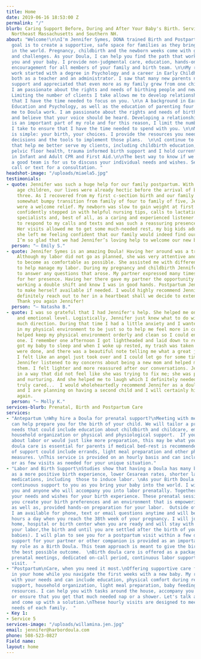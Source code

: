 ```yaml
---
title: Home
date: 2019-06-16 18:53:00 Z
permalink: "/"
blurb: Caring Support Before, During and After Your Baby's Birth. Serving Boston,
  Northeast Massachusetts and Southern NH.
about: "Welcome!\n\nI'm Jennifer Symes, DONA trained Birth and Postpartum Doula. My
  goal is to create a supportive, safe space for families as they bring a new baby
  in the world. Pregnancy, childbirth and the newborn weeks come with great joy, transitions
  and challenges. As your Doula, I can help you find the path that works best for
  you and your baby. I provide non-judgmental care, education, hands-on support and
  encouragement for all members of your family and birth team. \n\nMy road to doula
  work started with a degree in Psychology and a career in Early Childhood Education,
  both as a teacher and an administrator. I saw that many new parents needed more
  support and appreciated that even more as my family grew from one child to four.
  I am passionate about the rights and needs of birthing people and new families.
  Limiting the number of clients I take allows me to develop relationships and ensure
  that I have the time needed to focus on you. \n\n A background in Early Childhood
  Education and Psychology, as well as the education of parenting four children, lead
  me to Doula work. I am passionate about the rights and needs of birthing people
  and believe that your voice should be heard. Developing a relationship with families
  is an important part of my role and for this reason, I limit the number of clients
  I take to ensure that I have the time needed to spend with you. \n\nMy philosophy
  is simple: your birth, your choices. I provide the resources you need to make informed
  decisions and the tools to implement those plans.  \n\nI continue to take workshops
  that help me better serve my clients, including childbirth education, breastfeeding,
  pelvic floor health, trauma informed birth support and I hold current certifications
  in Infant and Adult CPR and First Aid.\n\nThe best way to know if we would make
  a good team is for us to discuss your individual needs and wishes. Send me an email,
  call or text for a consultation. "
headshot-image: "/uploads/miaela5.jpg"
testimonials:
- quote: Jennifer was such a huge help for our family postpartum. With two school
    age children, our lives were already hectic before the arrival of baby number
    three. As I recovered from my first c-section birth and our family navigated the
    somewhat bumpy transition from family of four to family of five, Jennifer’s visits
    were a welcome relief. My newborn was slow to gain weight at first and Jennifer
    confidently stepped in with helpful nursing tips, calls to lactation and other
    specialists and, best of all, as a caring and experienced listener. She was quick
    to respond to my calls and texts and was such a reassuring presence in our home.
    Her visits allowed me to get some much-needed rest, my big kids adore her, and
    she left me feeling confident that our family would indeed find our new normal.
    I’m so glad that we had Jennifer’s loving help to welcome our new baby!
  person: "— Emily S."
- quote: Jennifer Symes is an amazing Doula! Having her around was a tremendous help.
    Although my labor did not go as planned, she was very attentive and helped me
    to become as comfortable as possible. She assisted me with different techniques
    to help manage my labor. During my pregnancy and childbirth Jennifer was available
    to answer any questions that arose. My partner expressed many times being grateful
    for her presence. Having her there gave my partner the opportunity to rest after
    working a double shift and know I was in good hands. Postpartum Jennifer continues
    to make herself available if needed. I would highly recommend Jennifer and would
    definitely reach out to her in a heartbeat shall we decide to extend our family.
    Thank you again Jennifer!
  person: "— Natasha B."
- quote: I was so grateful that I had Jennifer's help. She helped me on a pragmatic
    and emotional level. Logistically, Jennifer just knew what to do without needing
    much direction. During that time I had a little anxiety and I wanted everything
    in my physical environment to be just so to help me feel more in control... Jennifer
    helped keep my physical environment orderly and clean so I could enjoy my little
    one. I remember one afternoon I got lightheaded and laid down to rest. Jennifer
    got my baby to sleep and when I woke up rested, my trash was taken out, my dishes
    were done, and there was a beautiful note telling me what a great job I was doing.
    I felt like an angel just took over and I could let go for some time. Emotionally,
    Jennifer listened to my concerns about being a new mom and helped me to process
    them. I felt lighter and more reassured after our conversations. Jennifer listened
    in a way that did not feel like she was trying to fix me; she was present, accepting,
    and nurturing. And she helped me to laugh which I definitely needed. Jennifer
    truly cared...  I would wholeheartedly recommend Jennifer as a doula. My husband
    and I are planning on having a second child and I will certainly hire Jennifer
    again.
  person: "— Molly K."
services-blurb: Prenatal, Birth and Postpartum Care
services:
- "Antepartum \nWhy hire a Doula for prenatal support?\nMeeting with me prenatally
  can help prepare you for the birth of your child. We will tailor a program to your
  needs that could include education about childbirth and childcare, emotional preparation,
  household organization or physical and physiological support.  If you are anxious
  about labor or would just like more preparation, this may be what you need. \nAnitpartum
  doula care is essential for parents if medical bed-rest is recommended. This type
  of support could include errands, light meal preparation and other physical comfort
  measures. \nThis service is provided on an hourly basis and can include as many
  or as few visits as needed for your unique situation."
- "Labor and Birth Support\nStudies show that having a Doula has many benefits, such
  as a more positive birth experience, lower Cesarean rates, shorter labors and less
  medications, including  those to induce labor. \nAs your Birth Doula, I provide
  continuous support to you as you bring your baby into the world. I will meet with
  you and anyone who will accompany you into labor prenatally. Together, we will explore
  your needs and wishes for your birth experience. These prenatal sessions will help
  you create your birth preferences and an environment that is empowering and satisfying,
  as well as, provided hands-on preparation for your labor.  Outside of these meetings,
  I am available for phone, text or email questions anytime and will be on-call 24
  hours a day when you reach the 38th week of your pregnancy. I will join you at your
  home, hospital or birth center when you are ready and will stay with you through
  your labor,the birth and until you are settled after the birth of your baby (or
  babies). I will plan to see you for a postpartum visit within a few days. Labor
  support for your partner or other companion is provided as an important part of
  my role as a Birth Doula. This team approach is meant to give the birthing person
  the best possible outcome.  \nBirth doula care is offered as a package including
  prenatal meetings, dedicated on-call period, continuous labor support and postpartum
  visit.  "
- "Postpartum\nCare, when you need it most.\nOffering supportive care for new parents
  in your home while you navigate the first weeks with a new baby. My role varies
  with your needs and can include education, physical comfort during recovery, emotional
  support, household organization, light meal preparation, baby feeding and newborn
  resources. I can help you with tasks around the house, accompany you to an appointment
  or ensure that you get that much needed nap or a shower. Let's talk about your needs
  and come up with a solution.\nThese hourly visits are designed to meet the unique
  needs of each family.  "
- Key 1: 
- Service 5
services-image: "/uploads/willamina.jen.jpg"
email: jennifer@harbordoula.com
phone: 508-523-0827
Field name: 
layout: home
---
```


